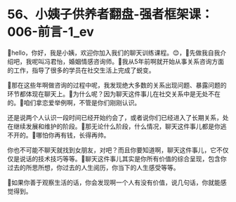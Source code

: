 # 56、小姨子供养者翻盘-强者框架课：006-前言-1_ev

🎼hello，你好，我是小姨，欢迎你加入我们的聊天训练课程。😊，🎼先做我自我介绍吧，我呢叫冯君怡，婚姻情感咨询师。🎼我从5年前啊就开始从事关系咨询方面的工作，指导了很多的学员在社交生活上完成了蜕变。

🎼那在这些年啊做咨询的过程中呢，我发现绝大多数的关系出现问题、暴露问题的环节都体现在聊天上。🎼为什么呢？因为聊天这件事儿在社交关系中是无处不在的。🎼咱们拿恋爱举例啊，不管是你们刚刚认识。

还是说两个人认识一段时间已经开始约会了，或者说你们已经进入了长期关系，处在继续发展和维护的阶段。🎼那无论什么阶段，什么情况，聊天这件事儿都是你逃不开的。🎼哪怕你再有钱，长得再帅。

你也不可能不聊天就找到女朋友，对吧？而且你要知道啊，聊天这件事儿，它不仅仅是说话的技术技巧等等。🎼聊天这件事儿其实是你所有价值的综合呈现，包含你过去的所思所想，你过去的人生阅历，你当下的人生感受等等。

🎼如果你善于观察生活的话，你会发现啊一个人有没有价值，说几句话，你就能感觉得到。